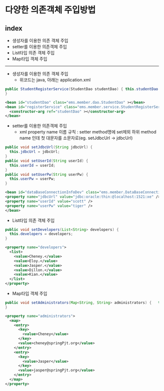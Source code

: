 # 다양한 의존객체 주입방법

## index
* 생성자를 이용한 의존 객체 주입
* setter를 이용한 의존객체 주입
* List타입 의존 객체 주입
* Map타입 객체 주입
---

* 생성자를 이용한 의존 객체 주입
  - 위코드는 java, 아래는 application.xml 
```java
public StudentRegisterService(StudentDao studentDao) { this.studentDao = studentDao;
}
```
```xml
<bean id="studentDao" class="ems.member.dao.StudentDao" ></bean>
<bean id="registerService" class="ems.member.service.StudentRegisterService">
  <constructor-arg ref="studentDao" ></constructor-arg>
</bean>
```


* setter를 이용한 의존객체 주입
  - xml property name 이름 규칙 : setter method명에 set제외 하위 method name 인데 첫 대문자를 소문자로(eg. setJdbcUrl -> jdbcUrl)

```java
public void setJdbcUrl(String jdbcUrl) {
  this.jdbcUrl = jdbcUrl;
}
public void setUserId(String userId) { 
  this.userId = userId;
}
public void setUserPw(String userPw) {
  this.userPw = userPw;
}
```

```xml
<bean id="dataBaseConnectionInfoDev" class="ems.member.DataBaseConnectionInfo"> 
<property name="jdbcUrl" value="jdbc:oracle:thin:@localhost:1521:xe" /> 
<property name="userId" value="scott" />
<property name="userPw" value="tiger" />
</bean>
```

* List타입 의존 객체 주입
```java
public void setDevelopers(List<String> developers) { 
  this.developers = developers;
}
```

```xml
<property name="developers">
  <list>
    <value>Cheney.</value> 
    <value>Eloy.</value> 
    <value>Jasper.</value> 
    <value>Dillon.</value> 
    <value>Kian.</value>
  </list>
</property>
```

* Map타입 객체 주입
```java
public void setAdministrators(Map<String, String> administrators) {   this.administrators = administrators;
}
```

```xml
<property name="administrators">
  <map>
    <entry>
      <key>
        <value>Cheney</value> 
      </key>
      <value>cheney@springPjt.org</value>
    </entry>
    <entry>
      <key>
        <value>Jasper</value>
      </key>
      <value>jasper@springPjt.org</value>
    </entry>
  </map>
</property>
```




